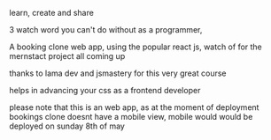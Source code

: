 learn, create and share

3 watch word you can't do without as a programmer, 


A booking clone web app, using the popular react js, watch of for the mernstact project all coming up 

thanks to lama dev and jsmastery for this very great course 

helps in advancing your css as a frontend developer


please note that this is an web app, as at the moment of deployment 
bookings clone doesnt have a mobile view, mobile would would be deployed on sunday 8th of may
